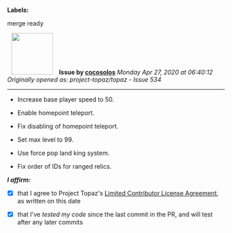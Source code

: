 **Labels:**

merge ready



<a href="https://github.com/cocosolos"><img src="https://avatars2.githubusercontent.com/u/2593549?v=4" width="96" height="96" hspace="10"></img></a> **Issue by [cocosolos](https://github.com/cocosolos)**
_Monday Apr 27, 2020 at 06:40:12_
_Originally opened as: project-topaz/topaz - Issue 534_

----

- Increase base player speed to 50.
- Enable homepoint teleport.
- Fix disabling of homepoint teleport.
- Set max level to 99.
- Use force pop land king system.
- Fix order of IDs for ranged relics.

<!-- place 'x' mark between square [] brackets to affirm: -->
**_I affirm:_**
- [x] that I agree to Project Topaz's [Limited Contributor License Agreement](http://project-topaz.com/blob/release/CONTRIBUTOR_AGREEMENT.md), as written on this date
- [x] that I've _tested my code_ since the last commit in the PR, and will test after any later commits


